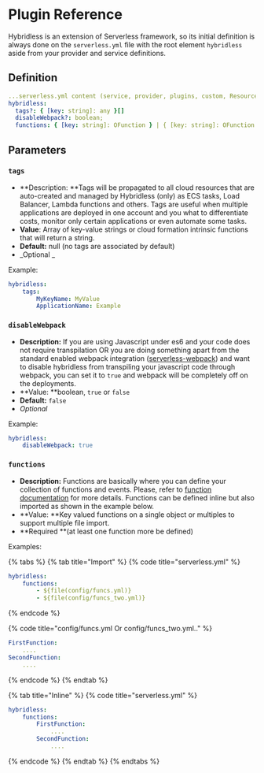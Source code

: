 # Plugin Reference

Hybridless is an extension of Serverless framework, so its initial definition is always done on the `serverless.yml` file with the root element `hybridless` aside from your provider and service definitions.

## Definition

```yaml
...serverless.yml content (service, provider, plugins, custom, Resources..)
hybridless:
  tags?: { [key: string]: any }[]
  disableWebpack?: boolean;
  functions: { [key: string]: OFunction } | { [key: string]: OFunction }[]
```

## Parameters

### `tags`

* **Description: **Tags will be propagated to all cloud resources that are auto-created and managed by Hybridless (only) as ECS tasks, Load Balancer, Lambda functions and others. Tags are useful when multiple applications are deployed in one account and you what to differentiate costs, monitor only certain applications or even automate some tasks.&#x20;
* **Value**: Array of key-value strings or cloud formation intrinsic functions that will return a string.
* **Default:** null (no tags are associated by default)
* _Optional _

&#x20;   Example:

```yaml
hybridless:
    tags:
        MyKeyName: MyValue
        ApplicationName: Example
```



### `disableWebpack`

* **Description:** If you are using Javascript under es6 and your code does not require transpilation OR you are doing something apart from the standard enabled webpack integration ([serverless-webpack](https://www.npmjs.com/package/serverless-webpack)) and want to disable hybridless from transpiling your javascript code through webpack, you can set it to `true` and webpack will be completely off on the deployments.
* **Value: **boolean, `true` or `false`
* **Default:**  `false`
* _Optional_

&#x20;   Example:

```yaml
hybridless:
    disableWebpack: true
```



### `functions`

* **Description:** Functions are basically where you can define your collection of functions and events. Please, refer to [function documentation](cluster-reference.md) for more details. Functions can be defined inline but also imported as shown in the example below.
* **Value: **Key valued functions on a single object or multiples to support multiple file import.
* **Required **(at least one function more be defined)

&#x20;       Examples:

{% tabs %}
{% tab title="Import" %}
{% code title="serverless.yml" %}
```yaml
hybridless:
    functions:
        - ${file(config/funcs.yml)}
        - ${file(config/funcs_two.yml)}
```
{% endcode %}

{% code title="config/funcs.yml Or config/funcs_two.yml.." %}
```yaml
FirstFunction:
    ....
SecondFunction:
    ....
```
{% endcode %}
{% endtab %}

{% tab title="Inline" %}
{% code title="serverless.yml" %}
```yaml
hybridless:
    functions:
        FirstFunction:
            ....
        SecondFunction:
            ....
```
{% endcode %}
{% endtab %}
{% endtabs %}
